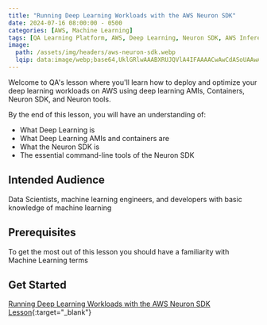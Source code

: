 ```yaml
---
title: "Running Deep Learning Workloads with the AWS Neuron SDK"
date: 2024-07-16 08:00:00 - 0500
categories: [AWS, Machine Learning]
tags: [QA Learning Platform, AWS, Deep Learning, Neuron SDK, AWS Inferentia, AWS Trainium, Machine Learning]
image: 
  path: /assets/img/headers/aws-neuron-sdk.webp
  lqip: data:image/webp;base64,UklGRlwAAABXRUJQVlA4IFAAAACwAwCdASoUAAwAPzmGuVOvKSWisAgB4CcJZgCw7BtCJLhJmVV2AAD+FO14zuUyaDjUoMQ26Zv2yf2wtJwm+RRp98QdsW0W86nUGVQPCLgAAA==
---
```


Welcome to QA's lesson where you'll learn how to deploy and optimize your deep learning workloads on AWS using deep learning AMIs, Containers, Neuron SDK, and Neuron tools. 

By the end of this lesson, you will have an understanding of:
- What Deep Learning is
- What Deep Learning AMIs and containers are
- What the Neuron SDK is
- The essential command-line tools of the Neuron SDK 

## Intended Audience
Data Scientists, machine learning engineers, and developers with basic knowledge of machine learning

## Prerequisites
To get the most out of this lesson you should have a familiarity with Machine Learning terms

## Get Started
[Running Deep Learning Workloads with the AWS Neuron SDK Lesson](https://cloudacademy.com/course/running-deep-learning-workloads-with-the-aws-neuron-sdk-1){:target="_blank"}